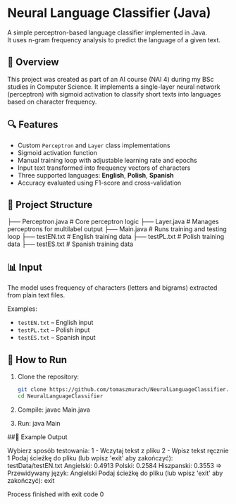 # Neural Language Classifier (Java)

A simple perceptron-based language classifier implemented in Java.  
It uses n-gram frequency analysis to predict the language of a given text.

## 🧠 Overview

This project was created as part of an AI course (NAI 4) during my BSc studies in Computer Science. It implements a single-layer neural network (perceptron) with sigmoid activation to classify short texts into languages based on character frequency.

## 🔍 Features

- Custom `Perceptron` and `Layer` class implementations
- Sigmoid activation function
- Manual training loop with adjustable learning rate and epochs
- Input text transformed into frequency vectors of characters
- Three supported languages: **English**, **Polish**, **Spanish**
- Accuracy evaluated using F1-score and cross-validation

## 📁 Project Structure
├── Perceptron.java # Core perceptron logic
├── Layer.java # Manages perceptrons for multilabel output
├── Main.java # Runs training and testing loop
├── testEN.txt # English training data
├── testPL.txt # Polish training data
├── testES.txt # Spanish training data

## 📊 Input

The model uses frequency of characters (letters and bigrams) extracted from plain text files.

Examples:
- `testEN.txt` – English input
- `testPL.txt` – Polish input
- `testES.txt` – Spanish input

## 🚀 How to Run

1. Clone the repository:
   ```bash
   git clone https://github.com/tomaszmurach/NeuralLanguageClassifier.git
   cd NeuralLanguageClassifier

2. Compile:
    javac Main.java

3. Run:
    java Main

##📌 Example Output

Wybierz sposób testowania:
1 - Wczytaj tekst z pliku
2 - Wpisz tekst ręcznie
1
Podaj ścieżkę do pliku (lub wpisz 'exit' aby zakończyć): testData/testEN.txt
Angielski: 0.4913
Polski: 0.2584
Hiszpanski: 0.3553
=> Przewidywany język: Angielski
Podaj ścieżkę do pliku (lub wpisz 'exit' aby zakończyć): exit

Process finished with exit code 0
